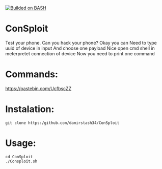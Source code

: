 [![Builded on BASH](https://img.shields.io/badge/Builde%20on-BASH-red.svg)](https://ru.wikipedia.org/wiki/Bash)
# ConSploit
Test your phone. Can you hack your phone?
Okay you can
Need to type uuid of device in input
And choose one payload
Nice open cmd shell in meterpretet connection of device
Now you need to print one command

# Commands:
 https://pastebin.com/UcfbscZZ

# Instalation:
```
git clone https:/github.com/damirstash34/ConSploit
```

# Usage:
```
cd ConSploit
./Consploit.sh
```
